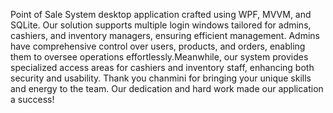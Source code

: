 Point of Sale System desktop application crafted using WPF, MVVM, and SQLite. Our solution supports multiple login windows tailored for admins, cashiers, and inventory managers, ensuring efficient management. Admins have comprehensive control over users, products, and orders, enabling them to oversee operations effortlessly.Meanwhile, our system provides specialized access areas for cashiers and inventory staff, enhancing both security and usability.
Thank you chanmini for bringing your unique skills and energy to the team. Our dedication and hard work made our application a success! 
